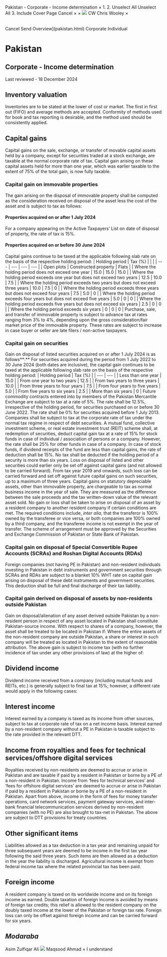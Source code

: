 Pakistan - Corporate - Income determination
×
1.
2.
Unselect All
Unselect All
3.
Include Cover Page
Cancel
×
×
![](-/media/world-wide-tax-summaries/attachments/global---chris-wooley.ashx%3Frev=ac5e5f3223b34096b1afc2a6009c7320&revision=ac5e5f32-23b3-4096-b1af-c2a6009c7320&hash=859B7ADC84DC2CBEC9760E9E6EE7DE6D0A8BFCDF)
CW
Chris Wooley
×
######
Cancel
Send
Overview](pakistan.html)
Corporate
Individual
# Pakistan
## Corporate - Income determination
Last reviewed - 18 December 2024
## Inventory valuation
Inventories are to be stated at the lower of cost or market. The first in first out (FIFO) and average methods are accepted. Conformity of methods used for book and tax reporting is desirable, and the method used should be consistently applied.
## Capital gains
Capital gains on the sale, exchange, or transfer of movable capital assets held by a company, except for securities traded at a stock exchange, are taxable at the normal corporate rate of tax. Capital gain arising on these capital assets held for more than one year, which was earlier taxable to the extent of 75% of the total gain, is now fully taxable.
### Capital gain on immovable properties
The gain arising on the disposal of immovable property shall be computed as the consideration received on disposal of the asset less the cost of the asset and is subject to tax as follows:
#### Properties acquired on or after 1 July 2024
For a company appearing on the Active Taxpayers’ List on date of disposal of property, the rate of tax is 15%.
#### Properties acquired on or before 30 June 2024
Capital gains continue to be taxed at the applicable following slab rate on the basis of the respective holding period:
| Holding period | Tax (%) | | |
| --- | --- | --- | --- |
| Open plots | Constructed property | Flats |
| Where the holding period does not exceed one year | 15.0 | 15.0 | 15.0 |
| Where the holding period exceeds one year but does not exceed two years | 12.5 | 10.0 | 7.5 |
| Where the holding period exceeds two years but does not exceed three years | 10.0 | 7.5 | 0 |
| Where the holding period exceeds three years but does not exceed four years | 7.5 | 5.0 | 0 |
| Where the holding period exceeds four years but does not exceed five years | 5.0 | 0 | 0 |
| Where the holding period exceeds five years but does not exceed six years | 2.5 | 0 | 0 |
| Where the holding period exceeds six years | 0 | 0 | 0 |
Purchase, sale, and transfer of immovable property is subject to advance tax at rates ranging from 3% to 4%, depending upon the gross consideration/fair market price of the immovable property. These rates are subject to increase in case buyer or seller are late filers / non-active taxpayers.
### Capital gain on securities
Gain on disposal of listed securities acquired on or after 1 July 2024 is as follows**:**
For securities acquired during the period from 1 July 2022 to 30 June 2024 (both dates are inclusive), the capital gain continues to be taxed at the applicable following slab rate on the basis of the respective holding period:
| Holding period | Tax (%) |
| --- | --- |
| Less than one year | 15.0 |
| From one year to two years | 12.5 |
| From two years to three years | 10.0 |
| From three years to four years | 7.5 |
| From four years to five years | 5.0 |
| From five years to six years | 2.5 |
| More than six years | 0 |
Future commodity contracts entered into by members of the Pakistan Mercantile Exchange are subject to tax at a rate of 5%.
The rate shall be 12.5%, irrespective of the holding period, for securities purchased on or before 30 June 2022. The rate shall be 0% for securities acquired before 1 July 2013.
Companies shall be subject to tax at the corporate rate of tax under the normal tax regime in respect of debt securities.
A mutual fund, collective investment scheme, or real estate investment trust (REIT) scheme shall, at redemption of securities, deduct capital gain tax at a rate of 15% for stock funds in case of individual / association of persons or a company. However, the rate shall be 25% for other funds in case of a company. In case of stock funds, if dividend receipts of the fund are less than capital gains, the rate of deduction shall be 15%. No tax shall be deducted if the holding period of a security is more than six years.
Loss on disposal of listed and other securities could earlier only be set off against capital gains (and not allowed to be carried forward). From tax year 2019 and onwards, such loss can be carried forward and set off against future capital gains on such securities, up to a maximum of three years.
Capital gains on statutory depreciable assets, other than immovable property, are chargeable to tax as normal business income in the year of sale. They are measured as the difference between the sale proceeds and the tax written-down value of the relevant asset sold.
No gain or loss shall be taken to arise on disposal of an asset by a resident company to another resident company if certain conditions are met. The required conditions include, *inter alia*, that the transferor is 100% owned by the transferee or vice versa, or both companies are 100% owned by a third company, and the transferee income is not exempt in the year of transfer. The scheme of arrangement must be approved by the Securities and Exchange Commission of Pakistan or State Bank of Pakistan.
### Capital gain on disposal of Special Convertible Rupee Accounts (SCRAs) and Roshan Digital Accounts (RDAs)
Foreign companies (not having PE in Pakistan) and non-resident individuals investing in Pakistan in debt instruments and government securities through SCRAs and RDAs are subject to a blanket 10% WHT rate on capital gain arising on disposal of these debt instruments and government securities. This deduction shall be full and final discharge of their tax liability.
### Capital gain derived on disposal of assets by non-residents outside Pakistan
Gain on disposal/alienation of any asset derived outside Pakistan by a non-resident person in respect of any asset located in Pakistan shall constitute Pakistan-source income.
With respect to shares of a company, however, the asset shall be treated to be located in Pakistan if:
Where the entire assets of the non-resident company are outside Pakistan, a share or interest in such company will be treated as located in Pakistan to the extent of reasonable attribution.
The above gain is subject to income tax (with no further incidence of tax under any other provisions of law) at the higher of:
## Dividend income
Dividend income received from a company (including mutual funds and REITs, etc.) is generally subject to final tax at 15%; however, a different rate would apply in the following cases:
## Interest income
Interest earned by a company is taxed as its income from other sources, subject to tax at corporate rate of tax on a net income basis. Interest earned by a non-resident company without a PE in Pakistan is taxable subject to the rate provided in the relevant DTT.
## Income from royalties and fees for technical services/offshore digital services
Royalties received by non-residents are deemed to accrue or arise in Pakistan and are taxable if paid by a resident in Pakistan or borne by a PE of a non-resident in Pakistan.
Income from ‘fees for technical services’ and ‘fees for offshore digital services’ are deemed to accrue or arise in Pakistan if paid by a resident in Pakistan or borne by a PE of a non-resident in Pakistan.
Apart from above, income in the form of fees for money transfer operations, card network services, payment gateway services, and inter-bank financial telecommunication services derived by non-resident companies (with no PE) are also brought to tax-net in Pakistan.
The above are subject to DTT provisions for treaty countries.
## Other significant items
Liabilities allowed as a tax deduction in a tax year and remaining unpaid for three subsequent years are deemed to be income in the first tax year following the said three years. Such items are then allowed as a deduction in the year the liability is discharged.
Agricultural income is exempt from federal income tax where the related provincial tax has been paid.
## Foreign income
A resident company is taxed on its worldwide income and on its foreign income as earned. Double taxation of foreign income is avoided by means of foreign tax credits; this relief is allowed to the resident company on the doubly taxed income at the lower of the Pakistan or foreign tax rate.
Foreign loss can only be offset against foreign income and can be carried forward for six years.
## *Modaraba*
Asim Zulfiqar Ali
![](-/media/world-wide-tax-summaries/pakistanmaqsood-ahmadpakistan--maqsood-ahmadjpg20230515144058929.ashx%3Frev=40e8786ca6cb48708c4f90d2e8293d6c&revision=40e8786c-a6cb-4870-8c4f-90d2e8293d6c&hash=512B241603C0C23CD510008D58493F762614EA0D)
Maqsood Ahmad
×
I understand